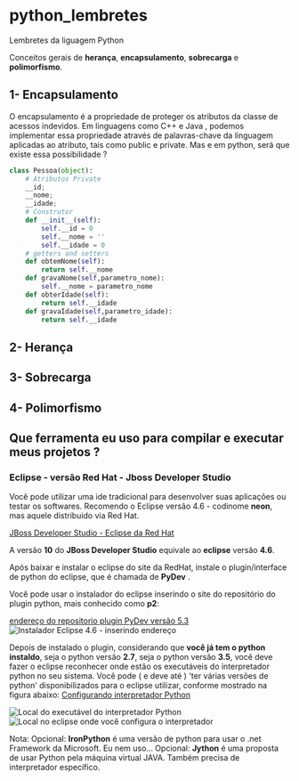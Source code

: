 # python_lembretes
Lembretes da liguagem Python

Conceitos gerais de **herança**, **encapsulamento**, **sobrecarga** e **polimorfismo**.
## 1- **Encapsulamento**
O encapsulamento é a propriedade de proteger os atributos da classe de acessos indevidos. Em linguagens como C++ e Java , podemos implementar essa propriedade através de palavras-chave da linguagem aplicadas ao atributo, tais como public e private. Mas e em python, será que existe essa possibilidade ?
```python
class Pessoa(object):
    # Atributos Private
    __id;
    __nome;
    __idade;
    # Construtor
    def __init__(self):
        self.__id = 0
        self.__nome = ''
        self.__idade = 0
    # getters and setters 
    def obtemNome(self):
        return self.__nome
    def gravaNome(self,parametro_nome):
        self.__nome = parametro_nome
    def obterIdade(self):
        return self.__idade
    def gravaIdade(self,parametro_idade):
        return self.__idade

```
## 2- **Herança**
## 3- **Sobrecarga**
## 4- **Polimorfismo**


## Que ferramenta eu uso para compilar e executar meus projetos ?

### Eclipse - versão Red Hat - Jboss Developer Studio

Você pode utilizar uma ide tradicional para desenvolver suas aplicações ou testar os softwares.
Recomendo o Eclipse versão 4.6 - codinome **neon**, mas aquele distribuido via Red Hat.

[JBoss Developer Studio - Eclipse da Red Hat](http://developers.redhat.com/products/devstudio/download/?referrer=jbd)

A versão **10** do  **JBoss Developer Studio** equivale ao **eclipse** versão **4.6**. 

Após baixar e instalar o eclipse do site da RedHat, instale o plugin/interface de python do eclipse, 
que é chamada de **PyDev** .

Você pode usar o instalador do eclipse inserindo o site do repositório do plugin python, mais conhecido como **p2**:

[endereço do repositorio plugin PyDev versão 5.3  ](http://www.pydev.org/updates)
![Instalador Eclipse 4.6 - inserindo endereço](http://download.eclipse.org/errors/content/eclipse-software-install-win10-v1.png)


Depois de instalado o plugin, considerando que **você já tem o python instaldo**, seja o python versão **2.7**, seja o python versão **3.5**, você deve fazer o eclipse reconhecer onde estão os executáveis do interpretador python no seu sistema.
Você pode ( e deve até ) 'ter várias versões de python' disponibilizados para o eclipse utilizar, conforme mostrado na figura abaixo:
[Configurando interpretador Python](http://www.pydev.org/manual_101_interpreter.html)

![Local do executável do interpretador Python](http://www.pydev.org/images/interpreter_mac.png)
![Local no eclipse onde você configura o interpretador](http://www.pydev.org/images/interpreter.png)

Nota: 
Opcional: **IronPython** é uma versão de python para usar o .net Framework da Microsoft. Eu nem uso...
Opcional: **Jython** é uma proposta de usar Python pela máquina virtual JAVA. Também precisa de interpretador específico.


